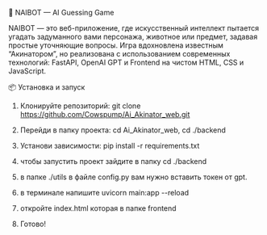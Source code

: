 🎯 NAIBOT — AI Guessing Game

NAIBOT — это веб-приложение, где искусственный интеллект пытается угадать задуманного вами персонажа, животное или предмет, задавая простые уточняющие вопросы. Игра вдохновлена известным “Акинатором”, но реализована с использованием современных технологий: FastAPI, OpenAI GPT и Frontend на чистом HTML, CSS и JavaScript.

📦 Установка и запуск



  1.  Клонируйте репозиторий: git clone https://github.com/Cowspump/Ai_Akinator_web.git
  2.  Перейди в папку проекта: cd Ai_Akinator_web, cd ./backend
  3.  Установи зависимости: pip install -r requirements.txt

  4.  чтобы запустить проект зайдите в папку cd ./backend

  5.  в папке ./utils в файле config.py вам нужно вставить токен от gpt.
  6.  в терминале напишите uvicorn main:app --reload
  7.  откройте index.html которая в папке frontend
  8.  Готово!
 
